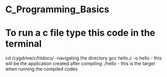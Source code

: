 # C_Programming_Basics
# To run a c file type this code in the terminal
cd /cygdrive/c/htdocs/   -navigating the directory
gcc hello.c -o hello  - this will be the application created after compiling
./hello - this is the target when running the compiled codes
